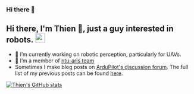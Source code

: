 ### Hi there 👋

<h2>Hi there, I'm Thien 👋, just a guy interested in robots.  <img src="https://media.giphy.com/media/eJjtbsQEbN9xJB4P0k/giphy.gif" height="25"> </h2>

- 🔭 I’m currently working on robotic perception, particularly for UAVs.
- 👯 I’m a member of [ntu-aris team](https://github.com/ntu-aris)
- Sometimes I make blog posts on [ArduPilot's discussion forum](https://discuss.ardupilot.org/). The full list of my previous posts can be found [here](https://discuss.ardupilot.org/u/luckybird/activity/topics). 

[![Thien's GitHub stats](https://github-readme-stats.vercel.app/api?username=thien94&count_private=true&show_icons=true&theme=dark)](https://github.com/thien94/github-readme-stats)
